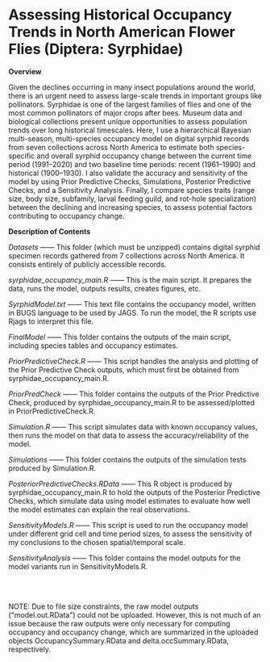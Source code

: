 # Assessing Historical Occupancy Trends in North American Flower Flies (Diptera: Syrphidae)

**Overview**

Given the declines occurring in many insect populations around the world, there is an urgent need to assess large-scale trends in important groups like pollinators. Syrphidae is one of the largest families of flies and one of the most common pollinators of major crops after bees. Museum data and biological collections present unique opportunities to assess population trends over long historical timescales. Here, I use a hierarchical Bayesian multi-season, multi-species occupancy model on digital syrphid records from seven collections across North America to estimate both species-specific and overall syrphid occupancy change between the current time period (1991–2020) and two baseline time periods: recent (1961–1990) and historical (1900–1930). I also validate the accuracy and sensitivity of the model by using Prior Predictive Checks, Simulations, Posterior Predictive Checks, and a Sensitivity Analysis. Finally, I compare species traits (range size, body size, subfamily, larval feeding guild, and rot-hole specialization) between the declining and increasing species, to assess potential factors contributing to occupancy change.
 
 
**Description of Contents**

*Datasets* —— This folder (which must be unzipped) contains digital syrphid specimen records gathered from 7 collections across North America. It consists entirely of publicly accessible records.

*syrphidae_occupancy_main.R* —— This is the main script. It prepares the data, runs the model, outputs results, creates figures, etc.

*SyrphidModel.txt* —— This text file contains the occupancy model, written in BUGS language to be used by JAGS. To run the model, the R scripts use Rjags to interpret this file.

*FinalModel* —— This folder contains the outputs of the main script, including species tables and occupancy estimates.

*PriorPredictiveCheck.R* —— This script handles the analysis and plotting of the Prior Predictive Check outputs, which must first be obtained from syrphidae_occupancy_main.R.

*PriorPredCheck* —— This folder contains the outputs of the Prior Predictive Check, produced by syrphidae_occupancy_main.R to be assessed/plotted in PriorPredictiveCheck.R.

*Simulation.R* —— This script simulates data with known occupancy values, then runs the model on that data to assess the accuracy/reliability of the model.

*Simulations* —— This folder contains the outputs of the simulation tests produced by Simulation.R.

*PosteriorPredictiveChecks.RData* —— This R object is produced by syrphidae_occupancy_main.R to hold the outputs of the Posterior Predictive Checks, which simulate data using model estimates to evaluate how well the model estimates can explain the real observations.

*SensitivityModels.R* —— This script is used to run the occupancy model under different grid cell and time period sizes, to assess the sensitivity of my conclusions to the chosen spatial/temporal scale.

*SensitivityAnalysis* —— This folder contains the model outputs for the model variants run in SensitivityModels.R.

<br />&emsp;

NOTE: Due to file size constraints, the raw model outputs ("model.out.RData") could not be uploaded. However, this is not much of an issue because the raw outputs were only necessary for computing occupancy and occupancy change, which are summarized in the uploaded objects OccupancySummary.RData and delta.occSummary.RData, respectively.
